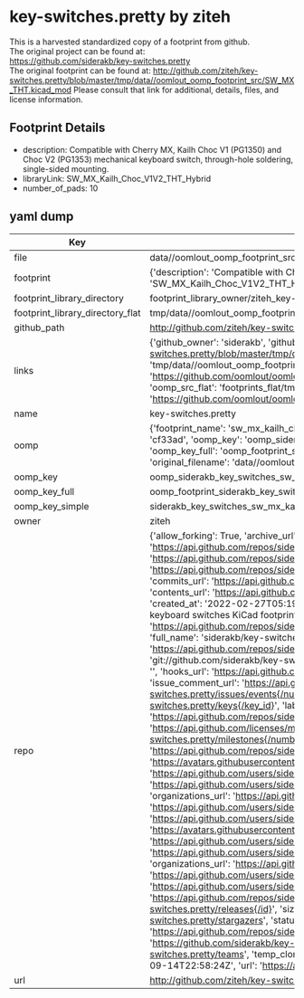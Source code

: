 # key-switches.pretty by ziteh  
This is a harvested standardized copy of a footprint from github.  
The original project can be found at:  
https://github.com/siderakb/key-switches.pretty  
The original footprint can be found at:
http://github.com/ziteh/key-switches.pretty/blob/master/tmp/data//oomlout_oomp_footprint_src/SW_MX_THT.kicad_mod
Please consult that link for additional, details, files, and license information.  
## Footprint Details
* description: Compatible with Cherry MX, Kailh Choc V1 (PG1350) and Choc V2 (PG1353) mechanical keyboard switch, through-hole soldering, single-sided mounting.  
* libraryLink: SW_MX_Kailh_Choc_V1V2_THT_Hybrid  
* number_of_pads: 10  
## yaml dump  
| Key | Value |  
| --- | --- |  
| file | data//oomlout_oomp_footprint_src/key-switches.pretty/SW_MX_Kailh_Choc_V1V2_THT_Hybrid.kicad_mod |  
| footprint | {'description': 'Compatible with Cherry MX, Kailh Choc V1 (PG1350) and Choc V2 (PG1353) mechanical keyboard switch, through-hole soldering, single-sided mounting.', 'libraryLink': 'SW_MX_Kailh_Choc_V1V2_THT_Hybrid', 'number_of_pads': 10} |  
| footprint_library_directory | footprint_library_owner/ziteh_key-switches.pretty |  
| footprint_library_directory_flat | tmp/data//oomlout_oomp_footprint_src/footprints_flat/siderakb_key_switches_sw_mx_kailh_choc_v1v2_tht_hybrid/working |  
| github_path | http://github.com/ziteh/key-switches.pretty/blob/master/tmp/data//oomlout_oomp_footprint_src/SW_MX_Kailh_Choc_V1V2_THT_Hybrid.kicad_mod |  
| links | {'github_owner': 'siderakb', 'github_repo_name': 'key-switches.pretty', 'github_src': 'http://github.com/ziteh/key-switches.pretty/blob/master/tmp/data//oomlout_oomp_footprint_src/SW_MX_THT.kicad_mod', 'github_src_repo': 'https://github.com/siderakb/key-switches.pretty', 'oomp_bot': 'tmp/data//oomlout_oomp_footprint_src/footprints/siderakb_key_switches_sw_mx_kailh_choc_v1v2_tht_hybrid/working', 'oomp_bot_github': 'https://github.com/oomlout/oomlout_oomp_footprint_bot/tree/main/tmp/data//oomlout_oomp_footprint_src/footprints/siderakb_key_switches_sw_mx_kailh_choc_v1v2_tht_hybrid/working', 'oomp_src_flat': 'footprints_flat/tmp/data//oomlout_oomp_footprint_src/footprints_flat/siderakb_key_switches_sw_mx_kailh_choc_v1v2_tht_hybrid/working', 'oomp_src_flat_github': 'https://github.com/oomlout/oomlout_oomp_footprint_src/tree/main/tmp/data//oomlout_oomp_footprint_src/footprints_flat/siderakb_key_switches_sw_mx_kailh_choc_v1v2_tht_hybrid/working'} |  
| name | key-switches.pretty |  
| oomp | {'footprint_name': 'sw_mx_kailh_choc_v1v2_tht_hybrid', 'library_name': 'key_switches', 'md5': 'cf33ada0b39fdfc065671e3b7069602b', 'md5_10': 'cf33ada0b3', 'md5_5': 'cf33a', 'md5_6': 'cf33ad', 'oomp_key': 'oomp_siderakb_key_switches_sw_mx_kailh_choc_v1v2_tht_hybrid', 'oomp_key_extra': 'oomp_footprint_siderakb_key_switches_sw_mx_kailh_choc_v1v2_tht_hybrid', 'oomp_key_full': 'oomp_footprint_siderakb_key_switches_sw_mx_kailh_choc_v1v2_tht_hybrid_cf33ad', 'oomp_key_simple': 'siderakb_key_switches_sw_mx_kailh_choc_v1v2_tht_hybrid', 'original_filename': 'data//oomlout_oomp_footprint_src/key-switches.pretty/SW_MX_Kailh_Choc_V1V2_THT_Hybrid.kicad_mod', 'owner_name': 'siderakb'} |  
| oomp_key | oomp_siderakb_key_switches_sw_mx_kailh_choc_v1v2_tht_hybrid |  
| oomp_key_full | oomp_footprint_siderakb_key_switches_sw_mx_kailh_choc_v1v2_tht_hybrid |  
| oomp_key_simple | siderakb_key_switches_sw_mx_kailh_choc_v1v2_tht_hybrid |  
| owner | ziteh |  
| repo | {'allow_forking': True, 'archive_url': 'https://api.github.com/repos/siderakb/key-switches.pretty/{archive_format}{/ref}', 'archived': False, 'assignees_url': 'https://api.github.com/repos/siderakb/key-switches.pretty/assignees{/user}', 'blobs_url': 'https://api.github.com/repos/siderakb/key-switches.pretty/git/blobs{/sha}', 'branches_url': 'https://api.github.com/repos/siderakb/key-switches.pretty/branches{/branch}', 'clone_url': 'https://github.com/siderakb/key-switches.pretty.git', 'collaborators_url': 'https://api.github.com/repos/siderakb/key-switches.pretty/collaborators{/collaborator}', 'comments_url': 'https://api.github.com/repos/siderakb/key-switches.pretty/comments{/number}', 'commits_url': 'https://api.github.com/repos/siderakb/key-switches.pretty/commits{/sha}', 'compare_url': 'https://api.github.com/repos/siderakb/key-switches.pretty/compare/{base}...{head}', 'contents_url': 'https://api.github.com/repos/siderakb/key-switches.pretty/contents/{+path}', 'contributors_url': 'https://api.github.com/repos/siderakb/key-switches.pretty/contributors', 'created_at': '2022-02-27T05:19:56Z', 'default_branch': 'main', 'deployments_url': 'https://api.github.com/repos/siderakb/key-switches.pretty/deployments', 'description': 'Mechanical keyboard switches KiCad footprint library', 'disabled': False, 'downloads_url': 'https://api.github.com/repos/siderakb/key-switches.pretty/downloads', 'events_url': 'https://api.github.com/repos/siderakb/key-switches.pretty/events', 'fork': False, 'forks': 4, 'forks_count': 4, 'forks_url': 'https://api.github.com/repos/siderakb/key-switches.pretty/forks', 'full_name': 'siderakb/key-switches.pretty', 'git_commits_url': 'https://api.github.com/repos/siderakb/key-switches.pretty/git/commits{/sha}', 'git_refs_url': 'https://api.github.com/repos/siderakb/key-switches.pretty/git/refs{/sha}', 'git_tags_url': 'https://api.github.com/repos/siderakb/key-switches.pretty/git/tags{/sha}', 'git_url': 'git://github.com/siderakb/key-switches.pretty.git', 'has_discussions': False, 'has_downloads': True, 'has_issues': True, 'has_pages': False, 'has_projects': False, 'has_wiki': False, 'homepage': '', 'hooks_url': 'https://api.github.com/repos/siderakb/key-switches.pretty/hooks', 'html_url': 'https://github.com/siderakb/key-switches.pretty', 'id': 464045117, 'is_template': False, 'issue_comment_url': 'https://api.github.com/repos/siderakb/key-switches.pretty/issues/comments{/number}', 'issue_events_url': 'https://api.github.com/repos/siderakb/key-switches.pretty/issues/events{/number}', 'issues_url': 'https://api.github.com/repos/siderakb/key-switches.pretty/issues{/number}', 'keys_url': 'https://api.github.com/repos/siderakb/key-switches.pretty/keys{/key_id}', 'labels_url': 'https://api.github.com/repos/siderakb/key-switches.pretty/labels{/name}', 'language': None, 'languages_url': 'https://api.github.com/repos/siderakb/key-switches.pretty/languages', 'license': {'key': 'mit', 'name': 'MIT License', 'node_id': 'MDc6TGljZW5zZTEz', 'spdx_id': 'MIT', 'url': 'https://api.github.com/licenses/mit'}, 'merges_url': 'https://api.github.com/repos/siderakb/key-switches.pretty/merges', 'milestones_url': 'https://api.github.com/repos/siderakb/key-switches.pretty/milestones{/number}', 'mirror_url': None, 'name': 'key-switches.pretty', 'network_count': 4, 'node_id': 'R_kgDOG6jEPQ', 'notifications_url': 'https://api.github.com/repos/siderakb/key-switches.pretty/notifications{?since,all,participating}', 'open_issues': 0, 'open_issues_count': 0, 'organization': {'avatar_url': 'https://avatars.githubusercontent.com/u/137558415?v=4', 'events_url': 'https://api.github.com/users/siderakb/events{/privacy}', 'followers_url': 'https://api.github.com/users/siderakb/followers', 'following_url': 'https://api.github.com/users/siderakb/following{/other_user}', 'gists_url': 'https://api.github.com/users/siderakb/gists{/gist_id}', 'gravatar_id': '', 'html_url': 'https://github.com/siderakb', 'id': 137558415, 'login': 'siderakb', 'node_id': 'O_kgDOCDL5jw', 'organizations_url': 'https://api.github.com/users/siderakb/orgs', 'received_events_url': 'https://api.github.com/users/siderakb/received_events', 'repos_url': 'https://api.github.com/users/siderakb/repos', 'site_admin': False, 'starred_url': 'https://api.github.com/users/siderakb/starred{/owner}{/repo}', 'subscriptions_url': 'https://api.github.com/users/siderakb/subscriptions', 'type': 'Organization', 'url': 'https://api.github.com/users/siderakb'}, 'owner': {'avatar_url': 'https://avatars.githubusercontent.com/u/137558415?v=4', 'events_url': 'https://api.github.com/users/siderakb/events{/privacy}', 'followers_url': 'https://api.github.com/users/siderakb/followers', 'following_url': 'https://api.github.com/users/siderakb/following{/other_user}', 'gists_url': 'https://api.github.com/users/siderakb/gists{/gist_id}', 'gravatar_id': '', 'html_url': 'https://github.com/siderakb', 'id': 137558415, 'login': 'siderakb', 'node_id': 'O_kgDOCDL5jw', 'organizations_url': 'https://api.github.com/users/siderakb/orgs', 'received_events_url': 'https://api.github.com/users/siderakb/received_events', 'repos_url': 'https://api.github.com/users/siderakb/repos', 'site_admin': False, 'starred_url': 'https://api.github.com/users/siderakb/starred{/owner}{/repo}', 'subscriptions_url': 'https://api.github.com/users/siderakb/subscriptions', 'type': 'Organization', 'url': 'https://api.github.com/users/siderakb'}, 'private': False, 'pulls_url': 'https://api.github.com/repos/siderakb/key-switches.pretty/pulls{/number}', 'pushed_at': '2023-07-08T10:27:56Z', 'releases_url': 'https://api.github.com/repos/siderakb/key-switches.pretty/releases{/id}', 'size': 126, 'ssh_url': 'git@github.com:siderakb/key-switches.pretty.git', 'stargazers_count': 1, 'stargazers_url': 'https://api.github.com/repos/siderakb/key-switches.pretty/stargazers', 'statuses_url': 'https://api.github.com/repos/siderakb/key-switches.pretty/statuses/{sha}', 'subscribers_count': 1, 'subscribers_url': 'https://api.github.com/repos/siderakb/key-switches.pretty/subscribers', 'subscription_url': 'https://api.github.com/repos/siderakb/key-switches.pretty/subscription', 'svn_url': 'https://github.com/siderakb/key-switches.pretty', 'tags_url': 'https://api.github.com/repos/siderakb/key-switches.pretty/tags', 'teams_url': 'https://api.github.com/repos/siderakb/key-switches.pretty/teams', 'temp_clone_token': None, 'topics': ['footprint', 'kicad'], 'trees_url': 'https://api.github.com/repos/siderakb/key-switches.pretty/git/trees{/sha}', 'updated_at': '2023-09-14T22:58:24Z', 'url': 'https://api.github.com/repos/siderakb/key-switches.pretty', 'visibility': 'public', 'watchers': 1, 'watchers_count': 1, 'web_commit_signoff_required': False} |  
| url | http://github.com/ziteh/key-switches.pretty |  

